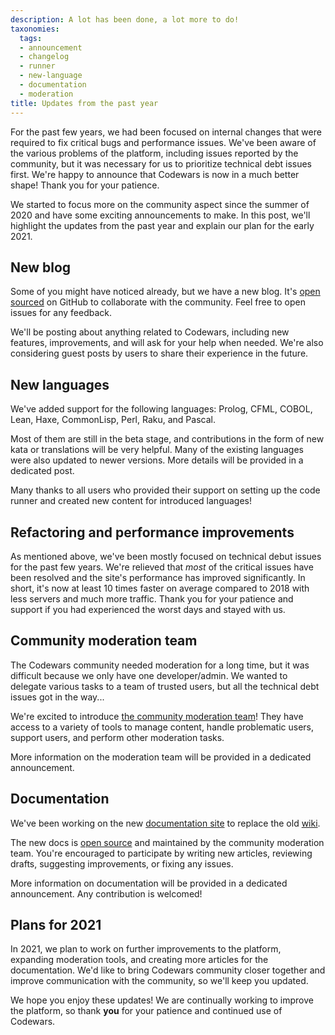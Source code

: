 ```yaml
---
description: A lot has been done, a lot more to do!
taxonomies:
  tags:
  - announcement
  - changelog
  - runner
  - new-language
  - documentation
  - moderation
title: Updates from the past year
---
```



For the past few years, we had been focused on internal changes that were required to fix critical bugs and performance issues. We've been aware of the various problems of the platform, including issues reported by the community, but it was necessary for us to prioritize technical debt issues first. We're happy to announce that Codewars is now in a much better shape! Thank you for your patience.

We started to focus more on the community aspect since the summer of 2020 and have some exciting announcements to make.
In this post, we'll highlight the updates from the past year and explain our plan for the early 2021.


## New blog

Some of you might have noticed already, but we have a new blog. It's [open sourced](https://github.com/codewars/blog) on GitHub to collaborate with the community. Feel free to open issues for any feedback.

We'll be posting about anything related to Codewars, including new features, improvements, and will ask for your help when needed. We're also considering guest posts by users to share their experience in the future.


## New languages

We've added support for the following languages: Prolog, CFML, COBOL, Lean, Haxe, CommonLisp, Perl, Raku, and Pascal.

Most of them are still in the beta stage, and contributions in the form of new kata or translations will be very helpful. Many of the existing languages were also updated to newer versions. More details will be provided in a dedicated post.

Many thanks to all users who provided their support on setting up the code runner and created new content for introduced languages!


## Refactoring and performance improvements

As mentioned above, we've been mostly focused on technical debut issues for the past few years. We're relieved that _most_ of the critical issues have been resolved and the site's performance has improved significantly. In short, it's now at least 10 times faster on average compared to 2018 with less servers and much more traffic. Thank you for your patience and support if you had experienced the worst days and stayed with us.


## Community moderation team

The Codewars community needed moderation for a long time, but it was difficult because we only have one developer/admin. We wanted to delegate various tasks to a team of trusted users, but all the technical debt issues got in the way...

We're excited to introduce [the community moderation team](https://docs.codewars.com/community/moderation/#moderators)! They have access to a variety of tools to manage content, handle problematic users, support users, and perform other moderation tasks. 

More information on the moderation team will be provided in a dedicated announcement.


## Documentation

We've been working on the new [documentation site](https://docs.codewars.com/) to replace the old [wiki](https://github.com/codewars/codewars.com/wiki).

The new docs is [open source](https://github.com/codewars/docs) and maintained by the community moderation team. You're encouraged to participate by writing new articles, reviewing drafts, suggesting improvements, or fixing any issues.

More information on documentation will be provided in a dedicated announcement. Any contribution is welcomed!


## Plans for 2021

In 2021, we plan to work on further improvements to the platform, expanding moderation tools, and creating more articles for the documentation. We'd like to bring Codewars community closer together and improve communication with the community, so we'll keep you updated.


We hope you enjoy these updates! We are continually working to improve the platform, so thank **you** for your patience and continued use of Codewars.
